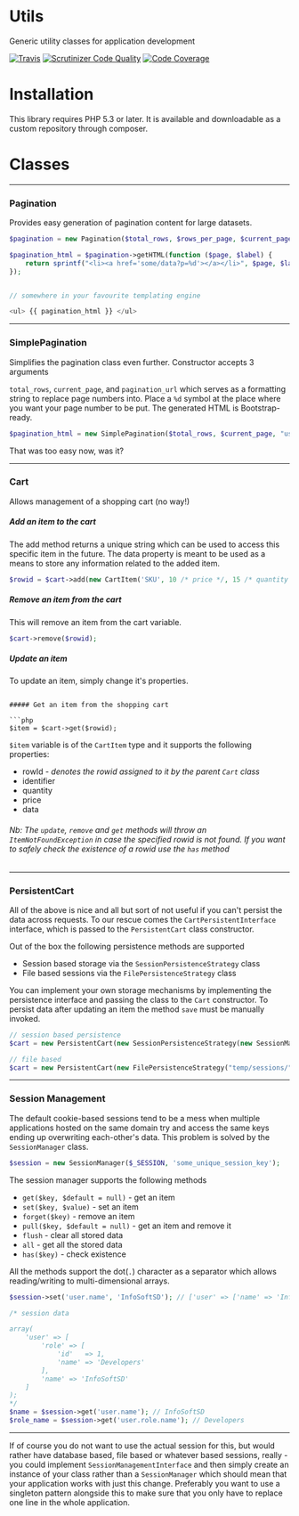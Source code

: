 # Utils

Generic utility classes for application development

[![Travis](https://api.travis-ci.org/InfoSoftSD/utils.svg)](https://travis-ci.org/InfoSoftSD/utils)
[![Scrutinizer Code Quality](https://scrutinizer-ci.com/g/InfoSoftSD/utils/badges/quality-score.png?b=master)](https://scrutinizer-ci.com/g/InfoSoftSD/utils/?branch=master)
[![Code Coverage](https://scrutinizer-ci.com/g/InfoSoftSD/utils/badges/coverage.png?b=master)](https://scrutinizer-ci.com/g/InfoSoftSD/utils/?branch=master)


# Installation

This library requires PHP 5.3 or later. It is available and downloadable as a custom repository through composer.

# Classes
---

### Pagination

Provides easy generation of pagination content for large datasets.

```php
$pagination = new Pagination($total_rows, $rows_per_page, $current_page, $visible_pages);

$pagination_html = $pagination->getHTML(function ($page, $label) {
    return sprintf("<li><a href='some/data?p=%d'></a></li>", $page, $label);
});


// somewhere in your favourite templating engine

<ul> {{ pagination_html }} </ul>

```

---
### SimplePagination

Simplifies the pagination class even further. Constructor accepts 3 arguments

`total_rows`, `current_page`, and `pagination_url` which serves as a formatting string to replace page numbers into. Place a `%d` symbol at the place where you want your page number to be put. The generated HTML is Bootstrap-ready.



```php
$pagination_html = new SimplePagination($total_rows, $current_page, "users/list?p=%d");
```

That was too easy now, was it?

---
### Cart

Allows management of a shopping cart (no way!)


##### Add an item to the cart

The add method returns a unique string which can be used to access this specific item in the future.
The data property is meant to be used as a means to store any information related to the added item.
```php
$rowid = $cart->add(new CartItem('SKU', 10 /* price */, 15 /* quantity */));
```


##### Remove an item from the cart

This will remove an item from the cart variable.
```php
$cart->remove($rowid);
```

##### Update an item

To update an item, simply change it's properties.
```

##### Get an item from the shopping cart

```php
$item = $cart->get($rowid);
```

`$item` variable is of the `CartItem` type and it supports the following properties:

* rowId - _denotes the rowid assigned to it by the parent `Cart` class_
* identifier
* quantity
* price
* data

###### Nb: The `update`, `remove` and `get` methods will throw an `ItemNotFoundException` in case the specified rowid is not found. If you want to safely check the existence of a rowid use the `has` method

---
### PersistentCart

All of the above is nice and all but sort of not useful if you can't persist the data across requests. To our rescue comes the `CartPersistentInterface` interface, which is passed to the `PersistentCart` class constructor.

Out of the box the following persistence methods are supported

* Session based storage via the `SessionPersistenceStrategy` class
* File based sessions via the `FilePersistenceStrategy` class

You can implement your own storage mechanisms by implementing the persistence interface and passing the class to the `Cart` constructor. To persist data after updating an item the method `save` must be manually invoked.

```php
// session based persistence
$cart = new PersistentCart(new SessionPersistenceStrategy(new SessionManager(...), 'shopping_cart');

// file based
$cart = new PersistentCart(new FilePersistenceStrategy("temp/sessions/" . $user_id));
```

---
### Session Management

The default cookie-based sessions tend to be a mess when multiple applications hosted on the same domain try and access the same keys ending up overwriting each-other's data. This problem is solved by the `SessionManager` class.

```php
$session = new SessionManager($_SESSION, 'some_unique_session_key');
```

The session manager supports the following methods

* `get($key, $default = null)` - get an item
* `set($key, $value)` - set an item
* `forget($key)` - remove an item
* `pull($key, $default = null)` - get an item and remove it
* `flush` - clear all stored data
* `all` - get all the stored data
* `has($key)` - check existence


All the methods support the dot(`.`) character as a separator which allows reading/writing to multi-dimensional arrays.

```php
$session->set('user.name', 'InfoSoftSD'); // ['user' => ['name' => 'InfoSoftSD']]

/* session data

array(
    'user' => [
        'role' => [
            'id'   => 1,
            'name' => 'Developers'
        ],
        'name' => 'InfoSoftSD'
    ]
);
*/
$name = $session->get('user.name'); // InfoSoftSD
$role_name = $session->get('user.role.name'); // Developers
```
---

If of course you do not want to use the actual session for this, but would rather have database based, file based or whatever based sessions, really - you could implement `SessionManagementInterface` and then simply create an instance of your class rather than a `SessionManager` which should mean that your application works with just this change. 
Preferably you want to use a singleton pattern alongside this to make sure that you only have to replace one line in the whole application.